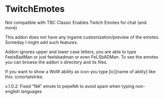 # TwitchEmotes
Not compatible with TBC Classic
Enables Twitch Emotes for chat (and more)



This addon does not have any ingame customization/preview of the emotes. Someday I might add such features.

Addon ignores upper and lower case letters, you are able to type FeelsBadMan or just feelsbadman or even FeLSbADMan. To see the emotes
you can browse the addon´s directory and its files. 

If you want to show a WoW ability as icon you type [ic][name of ablity] like this: icmortalstrike.


v.1.0.2: Fixed "NA" emote to pepeNA to avoid spam when typing non-english languages
